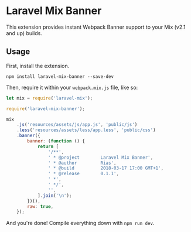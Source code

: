 # Laravel Mix Banner

This extension provides instant Webpack Banner support to your Mix (v2.1 and up) builds.

## Usage

First, install the extension.

```
npm install laravel-mix-banner --save-dev
```

Then, require it within your `webpack.mix.js` file, like so:

```js
let mix = require('laravel-mix');

require('laravel-mix-banner');

mix
    .js('resources/assets/js/app.js', 'public/js')
    .less('resources/assets/less/app.less', 'public/css')
    .banner({
        banner: (function () {
            return [
                '/**',
                ' * @project        Laravel Mix Banner',
                ' * @author         Rias',
                ' * @build          2018-03-17 17:00 GMT+1',
                ' * @release        0.1.1',
                ' *',
                ' */',
                '',
            ].join('\n');
        })(),
        raw: true,
    });
```

And you're done! Compile everything down with `npm run dev`.
